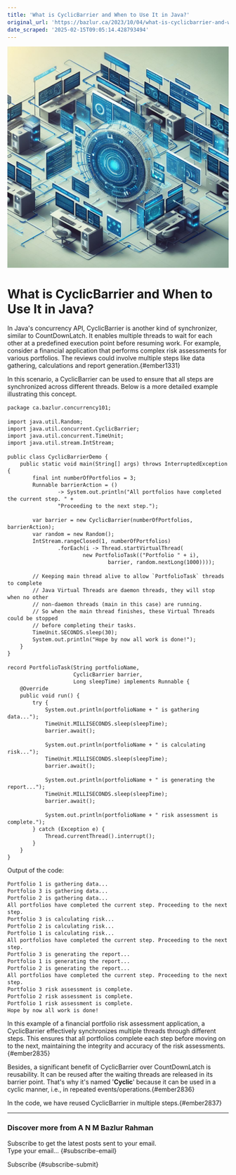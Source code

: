 ```yaml
---
title: 'What is CyclicBarrier and When to Use It in Java?'
original_url: 'https://bazlur.ca/2023/10/04/what-is-cyclicbarrier-and-when-to-use-it-in-java/'
date_scraped: '2025-02-15T09:05:14.428793494'
---
```


![](images/7c64ca58-0810-4373-973a-a27c44ece1bb.jpeg)

What is CyclicBarrier and When to Use It in Java?
=================================================

In Java's concurrency API, CyclicBarrier is another kind of synchronizer, similar to CountDownLatch. It enables multiple threads to wait for each other at a predefined execution point before resuming work. For example, consider a financial application that performs complex risk assessments for various portfolios. The reviews could involve multiple steps like data gathering, calculations and report generation.{#ember1331}

In this scenario, a CyclicBarrier can be used to ensure that all steps are synchronized across different threads. Below is a more detailed example illustrating this concept.

```
package ca.bazlur.concurrency101;

import java.util.Random;
import java.util.concurrent.CyclicBarrier;
import java.util.concurrent.TimeUnit;
import java.util.stream.IntStream;

public class CyclicBarrierDemo {
    public static void main(String[] args) throws InterruptedException {
        final int numberOfPortfolios = 3;
        Runnable barrierAction = ()
                -> System.out.println("All portfolios have completed the current step. " +
                "Proceeding to the next step.");

        var barrier = new CyclicBarrier(numberOfPortfolios, barrierAction);
        var random = new Random();
        IntStream.rangeClosed(1, numberOfPortfolios)
                .forEach(i -> Thread.startVirtualThread(
                        new PortfolioTask(("Portfolio " + i),
                                barrier, random.nextLong(1000))));

        // Keeping main thread alive to allow `PortfolioTask` threads to complete
        // Java Virtual Threads are daemon threads, they will stop when no other 
        // non-daemon threads (main in this case) are running.
        // So when the main thread finishes, these Virtual Threads could be stopped 
        // before completing their tasks.
        TimeUnit.SECONDS.sleep(30);
        System.out.println("Hope by now all work is done!");
    }
}

record PortfolioTask(String portfolioName,
                     CyclicBarrier barrier,
                     Long sleepTime) implements Runnable {
    @Override
    public void run() {
        try {
            System.out.println(portfolioName + " is gathering data...");
            TimeUnit.MILLISECONDS.sleep(sleepTime);
            barrier.await();

            System.out.println(portfolioName + " is calculating risk...");
            TimeUnit.MILLISECONDS.sleep(sleepTime);
            barrier.await();

            System.out.println(portfolioName + " is generating the report...");
            TimeUnit.MILLISECONDS.sleep(sleepTime);
            barrier.await();

            System.out.println(portfolioName + " risk assessment is complete.");
        } catch (Exception e) {
            Thread.currentThread().interrupt();
        }
    }
}
```

Output of the code:

```
Portfolio 1 is gathering data...
Portfolio 3 is gathering data...
Portfolio 2 is gathering data...
All portfolios have completed the current step. Proceeding to the next step.
Portfolio 3 is calculating risk...
Portfolio 2 is calculating risk...
Portfolio 1 is calculating risk...
All portfolios have completed the current step. Proceeding to the next step.
Portfolio 3 is generating the report...
Portfolio 1 is generating the report...
Portfolio 2 is generating the report...
All portfolios have completed the current step. Proceeding to the next step.
Portfolio 3 risk assessment is complete.
Portfolio 2 risk assessment is complete.
Portfolio 1 risk assessment is complete.
Hope by now all work is done!
```

In this example of a financial portfolio risk assessment application, a CyclicBarrier effectively synchronizes multiple threads through different steps. This ensures that all portfolios complete each step before moving on to the next, maintaining the integrity and accuracy of the risk assessments.{#ember2835}

Besides, a significant benefit of CyclicBarrier over CountDownLatch is reusability. It can be reused after the waiting threads are released in its barrier point. That's why it's named '**Cyclic**' because it can be used in a cyclic manner, i.e., in repeated events/operations.{#ember2836}

In the code, we have reused CyclicBarrier in multiple steps.{#ember2837}

*** ** * ** ***

### Discover more from A N M Bazlur Rahman

Subscribe to get the latest posts sent to your email.  
Type your email... {#subscribe-email}

Subscribe {#subscribe-submit}
